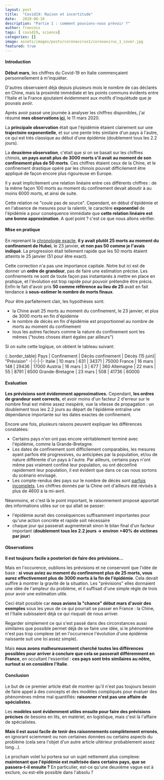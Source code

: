 ```yaml
---
layout:	post
title:	"Covid19: Raison et incertitude"
date:	2020-06-16
description: "Partie 1 : comment pouvions-nous prévoir ?"
author: francois
tags: [ covid19, science]
categories: []
image: assets/images/posts/coronavirus1/coronavirus_1_cover.jpg
featured: true
---
```


#### Introduction
**Début mars**, les chiffres du Covid-19 en Italie commençaient personnellement à m'inquiéter.

D'autres observaient déjà depuis plusieurs mois le nombre de cas déclarés en Chine, mais la proximité immédiate et les points communs évidents entre l'Italie et la France ajoutaient évidemment aux motifs d'inquiétude que je pouvais avoir.

Après avoir passé une journée à analyser les chiffres disponibles, j'ai résumé **mes observations [ici](/comment-arreter-le-coronavirus)**, le 11 mars 2020.

La **principale observation** était que l'épidémie étaient clairement sur une **trajectoire exponentielle**, et sur une pente très similaire d'un pays à l'autre, ce qui est très classique au début d'une épidémie (doublement tous les 2.2 jours).

La **deuxième observation**, c'était que si on se basait sur les chiffres chinois, **un pays aurait plus de 3000 morts s'il avait au moment de son confinement plus de 50 morts**. Ces chiffres étaient ceux de la Chine, et le confinement drastique opéré par les chinois pouvait difficilement être appliqué de façon encore plus rigoureuse en Europe.

Il y avait implicitement une relation linéaire entre ces différents chiffres : de la même façon 100 morts au moment du confinement devait aboutir à au moins 6000 morts, et ainsi de suite.

Cette relation ne "coule pas de source". Cependant, en début d'épidémie et en l'absence de mesures pour la ralentir, le caractère **exponentiel** de l'épidémie a pour conséquence immédiate que **cette relation linéaire est une bonne approximation**. A quel point ? c'est ce que nous allons vérifier.

#### Mise en pratique
En reprenant la [chronologie exacte](https://en.wikipedia.org/wiki/COVID-19_pandemic_in_mainland_China), **il y avait plutôt 25 morts au moment du confinement de Hubei**, le 23 janvier, **et non pas 50 comme je l'avais indiqué**. La progression était tellement rapide que les 50 morts étaient atteints le 25 janvier (51 pour être exact).
 
Cette correction n'a pas une importance capitale. Notre but ici est de donner un **ordre de grandeur**, pas de faire une estimation précise. Les confinements ne sont de toute façon pas instantanés à mettre en place en pratique, et l'évolution est trop rapide pour pouvoir prétendre être précis. Enfin le fait d'avoir pris **50 comme référence au lieu de 25** avait en fait tendance à **sous-estimer le nombre de morts finaux**.

Pour être parfaitement clair, les hypothèses sont:
 - la Chine avait 25 morts au moment du confinement, le 23 janvier, et plus de 3000 morts en fin d'épidémie
 - le nombre de décès en fin d'épidémie est proportionnel au nombre de morts au moment du confinement
 - tous les autres facteurs comme la nature du confinement sont les mêmes ("toutes choses étant égales par ailleurs")
 
Si on suite cette logique, on obtient le tableau suivant:

{:.border_table}
Pays | Confinement | Décès confinement | Décès (15 juin)| "Prévision"
-|-|-|-|-
Italie          | 10 mars | 631  | 34371 | 75000
France          | 16 mars | 148  | 29436 | 17000
Austria         | 16 mars |  3   | 677   | 360
Allemagne       | 22 mars | 55   | 8791  | 6500
Grande-Bretagne | 23 mars | 508  | 41736 | 60000

#### Evaluation
**Les prévisions sont évidemment approximatives.**
Cependant, **les ordres de grandeur sont corrects**, et avoir moins d'un facteur 2 d'erreur sur le nombre final est même assez inespéré, vue la vitesse de propagation : un doublement tous les 2.2 jours au départ de l'épidémie entraîne une dépendance importante sur les dates exactes de confinement.

Encore une fois, plusieurs raisons peuvent expliquer les différences constatées:
- Certains pays n'en ont pas encore véritablement terminé avec l'épidémie, comme la Grande-Bretagne.
- Les dates de confinement sont difficilement comparables, les mesures ayant parfois été progressives, ou anticipées par la population, et/ou de nature différente d'un pays à l'autre. Par ailleurs, certains pays n'ont même pas vraiment confiné leur population, ou ont déconfiné rapidement leur population, il est évident que dans ce cas nous sortons du scénario envisagé.  
- Les compte-rendus des pays sur le nombre de décès sont [parfois incomplets](https://twitter.com/jburnmurdoch/status/1270735561247133696?s=20). Les chiffres donnés par la Chine ont d'ailleurs été révisés à plus de 4600 à la mi-avril. 
 
Néanmoins, et c'est là le point important, le raisonnement proposé apportait des informations utiles sur ce qui allait se passer:
- l'épidémie aurait des conséquences suffisamment importantes pour qu'une action concrète et rapide soit nécessaire
- chaque jour qui passerait augmenterait sinon le bilan final d'un facteur important (**doublement tous les 2.2 jours -> environ +40% de victimes par jour**)


#### Observations
**Il est toujours facile a posteriori de faire des prévisions...** 

Mais en l'occurence, oublions les prévisions et ne conservont que l'idée de base : **si vous aviez au moment du confinement plus de 25 morts, vous aurez effectivement plus de 3000 morts à la fin de l'épidémie**. Cela devait suffire à montrer la gravité de la situation. Les "prévisions" elles donnaient une idée de l'ampleur du problème, et il suffisait d'une simple règle de trois pour avoir une estimation utile. 

Ceci était possible car **nous avions la "chance" début mars d'avoir des exemples** sous les yeux de ce qui pourrait se passer en France : la Chine, et l'Italie subissaient déjà ce qui risquait de nous arriver.

Regarder simplement ce qui s'est passé dans des circonstances aussi similaires que possible permet déjà de se faire une idée, si le phénomène n'est pas trop complexe (et en l'occurrence l'évolution d'une épidémie naissante suit une loi assez simple).

Mais **nous avons malheureusement cherché toutes les différences possibles pour arriver à conclure que cela se passerait différemment en France**, en occultant l'essentiel : **ces pays sont très similaires au nôtre, surtout si on considère l'Italie**.


####  Conclusion
Le but de ce premier article était de montrer qu'il n'est pas toujours besoin de faire appel à des concepts et des modèles compliqués pour évaluer des phénomènes même mal quantifiés: **raisonner n'est pas une affaire de spécialistes**.

Les **modèles sont évidemment utiles ensuite pour faire des prévisions précises** de besoins en lits, en matériel, en logistique, mais c'est là l'affaire de spécialistes.

**Mais il est aussi facile de tenir des raisonnements complètement erronés**, en ignorant sciemment ou non certaines données ou certains aspects du problème (cela sera l'objet d'un autre article ultérieur probablement assez long...).

Le prochain volet lui portera sur un sujet nettement plus complexe: **maintenant que l'épidémie est maîtrisée dans certains pays, que se passera-t-il ensuite ?** En particulier, est-ce qu'une deuxième vague est à exclure, ou est-elle possible dans l'absolu ?

 